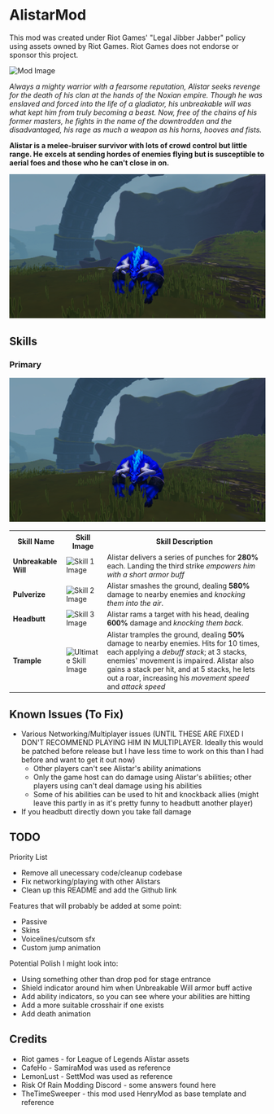 # AlistarMod

This mod was created under Riot Games' "Legal Jibber Jabber" policy using assets owned by Riot Games. Riot Games does not endorse or sponsor this project.

![Mod Image](https://ddragon.leagueoflegends.com/cdn/img/champion/splash/Alistar_0.jpg)

*Always a mighty warrior with a fearsome reputation,
Alistar seeks revenge for the death of his clan at the hands of the Noxian empire.
Though he was enslaved and forced into the life of a gladiator,
his unbreakable will was what kept him from truly becoming a beast.
Now, free of the chains of his former masters,
he fights in the name of the downtrodden and the disadvantaged,
his rage as much a weapon as his horns, hooves and fists.*

**Alistar is a melee-bruiser survivor with lots of crowd control but little range.
He excels at sending hordes of enemies flying but is susceptible to aerial foes and 
those who he can't close in on.**

![Screenshot](https://raw.githubusercontent.com/Conoisseur/AlistarMod/refs/heads/master/imgs/alistar_risk.png)

## Skills

### Primary
![Screenshot](https://raw.githubusercontent.com/Conoisseur/AlistarMod/refs/heads/master/imgs/alistar_risk.png)

<table>
  <tr>
    <th>Skill Name</th>
    <th>Skill Image</th>
    <th>Skill Description</th>
  </tr>
  <tr>
    <td><b>Unbreakable Will</b></td>
    <td><img src="https://ddragon.leagueoflegends.com/cdn/14.13.1/img/spell/FerociousHowl.png" alt="Skill 1 Image" width="200" height="200"></td>
    <td>Alistar delivers a series of punches for <b>280%</b> each. Landing the third strike <i>empowers him with a short armor buff</i></td>
  </tr>
  <tr>
    <td><b>Pulverize</b></td>
    <td><img src="https://ddragon.leagueoflegends.com/cdn/14.13.1/img/spell/Pulverize.png" alt="Skill 2 Image" width="200" height="200"></td>
    <td>Alistar smashes the ground, dealing <b>580%</b> damage to nearby enemies and <i>knocking them into the air</i>.</td>
  </tr>
  <tr>
    <td><b>Headbutt</b></td>
    <td><img src="https://ddragon.leagueoflegends.com/cdn/14.13.1/img/spell/Headbutt.png" alt="Skill 3 Image" width="200" height="200"></td>
    <td>Alistar rams a target with his head, dealing <b>600%</b> damage and <i>knocking them back</i>.</td>
  </tr>
  <tr>
    <td><b>Trample</b></td>
    <td><img src="https://ddragon.leagueoflegends.com/cdn/14.13.1/img/spell/AlistarE.png" alt="Ultimate Skill Image" width="200" height="200"></td>
    <td>Alistar tramples the ground, dealing <b>50%</b> damage to nearby enemies. Hits for 10 times, each applying a <i>debuff stack</i>; at 3 stacks, enemies' movement is impaired. Alistar also gains a stack per hit, and at 5 stacks, he lets out a roar, increasing his <i>movement speed</i> and <i>attack speed</i></td>
  </tr>
</table>


## Known Issues (To Fix)
- Various Networking/Multiplayer issues (UNTIL THESE ARE FIXED I DON'T RECOMMEND PLAYING HIM IN MULTIPLAYER. Ideally this would be patched before release but I have less time to work on this than I had before and want to get it out now)
  - Other players can't see Alistar's ability animations
  - Only the game host can do damage using Alistar's abilities; other players using can't deal damage using his abilities
  - Some of his abilities can be used to hit and knockback allies (might leave this partly in as it's pretty funny to headbutt another player)
- If you headbutt directly down you take fall damage

## TODO
Priority List
- Remove all unecessary code/cleanup codebase
- Fix networking/playing with other Alistars
- Clean up this README and add the Github link

Features that will probably be added at some point:
- Passive
- Skins
- Voicelines/cutsom sfx
- Custom jump animation

Potential Polish I might look into:
- Using something other than drop pod for stage entrance
- Shield indicator around him when Unbreakable Will armor buff active
- Add ability indicators, so you can see where your abilities are hitting
- Add a more suitable crosshair if one exists
- Add death animation

## Credits
- Riot games -  for League of Legends Alistar assets
- CafeHo - SamiraMod was used as reference
- LemonLust - SettMod was used as reference
- Risk Of Rain Modding Discord - some answers found here
- TheTimeSweeper - this mod used HenryMod as base template and reference

